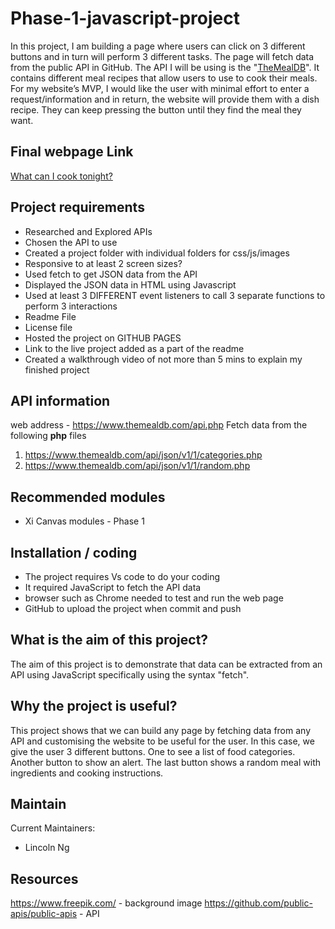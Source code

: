 # Phase-1-javascript-project

In this project, I am building a page where users can click on 3 different buttons and in turn will perform 3 different tasks. The page will fetch data from the public API in GitHub.  The API I will be using is the "[TheMealDB](https://www.themealdb.com/api.php)".  It contains different meal recipes that allow users to use to cook their meals.  For my website’s MVP, I would like the user with minimal effort to enter a request/information and in return, the website will provide them with a dish recipe. They can keep pressing the button until they find the meal they want.


## Final webpage Link

[What can I cook tonight?](https://link511.github.io/phase-1-javascript-project/)


## Project requirements

- Researched and Explored APIs
- Chosen the API to use
- Created a project folder with individual folders for css/js/images
- Responsive to at least 2 screen sizes?
- Used fetch to get JSON data from the API
- Displayed the JSON data in HTML using Javascript
- Used at least 3 DIFFERENT event listeners to call 3 separate    functions to perform 3 interactions
- Readme File
- License file
- Hosted the project on GITHUB PAGES
- Link to the live project added as a part of the readme
- Created a walkthrough video of not more than 5 mins to explain my    finished project

## API information

web address - https://www.themealdb.com/api.php
Fetch data from the following  **php** files

1. https://www.themealdb.com/api/json/v1/1/categories.php
2. https://www.themealdb.com/api/json/v1/1/random.php

## Recommended modules

-   Xi Canvas modules - Phase 1

## Installation / coding

-   The project requires Vs code to do your coding
-   It required JavaScript to fetch the API data
-   browser such as Chrome needed to test and run the web page
-   GitHub to upload the project when commit and push

## What is the aim of this project?

The aim of this project is to demonstrate that data can be extracted from an API using JavaScript specifically using the syntax "fetch".  

## Why the project is useful?

This project shows that we can build any page by fetching data from any API and customising the website to be useful for the user.  In this case, we give the user 3 different buttons.  One to see a list of food categories.  Another button to show an alert.  The last button shows a random meal with ingredients and cooking instructions.

## Maintain

Current Maintainers:

-   Lincoln Ng

## Resources

https://www.freepik.com/  - background image
https://github.com/public-apis/public-apis - API